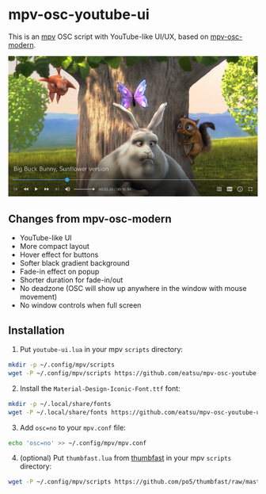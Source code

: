 # mpv-osc-youtube-ui

This is an [mpv](https://github.com/mpv-player/mpv) OSC script with YouTube-like UI/UX, based on [mpv-osc-modern](https://github.com/maoiscat/mpv-osc-modern).

![preview](preview.png?raw=true)

## Changes from mpv-osc-modern

- YouTube-like UI
- More compact layout
- Hover effect for buttons
- Softer black gradient background
- Fade-in effect on popup
- Shorter duration for fade-in/out
- No deadzone (OSC will show up anywhere in the window with mouse movement)
- No window controls when full screen

## Installation

1. Put `youtube-ui.lua` in your mpv `scripts` directory:

```sh
mkdir -p ~/.config/mpv/scripts
wget -P ~/.config/mpv/scripts https://github.com/eatsu/mpv-osc-youtube-ui/raw/main/youtube-ui.lua
```

2. Install the `Material-Design-Iconic-Font.ttf` font:

```sh
mkdir -p ~/.local/share/fonts
wget -P ~/.local/share/fonts https://github.com/eatsu/mpv-osc-youtube-ui/raw/main/Material-Design-Iconic-Font.ttf
```

3. Add `osc=no` to your `mpv.conf` file:

```sh
echo 'osc=no' >> ~/.config/mpv/mpv.conf
```

4. (optional) Put `thumbfast.lua` from [thumbfast](https://github.com/po5/thumbfast) in your mpv `scripts` directory:

```sh
wget -P ~/.config/mpv/scripts https://github.com/po5/thumbfast/raw/master/thumbfast.lua
```
